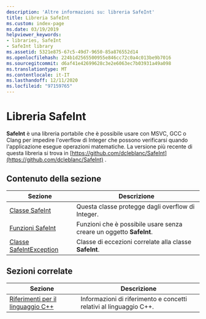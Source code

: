```yaml
---
description: 'Altre informazioni su: libreria SafeInt'
title: Libreria SafeInt
ms.custom: index-page
ms.date: 03/19/2019
helpviewer_keywords:
- libraries, SafeInt
- SafeInt library
ms.assetid: 5321e875-67c5-49d7-9650-85a876552d14
ms.openlocfilehash: 224b1d2565500955e846cc72c0a4c013be9b7016
ms.sourcegitcommit: d6af41e42699628c3e2e6063ec7b03931a49a098
ms.translationtype: MT
ms.contentlocale: it-IT
ms.lasthandoff: 12/11/2020
ms.locfileid: "97159765"
---
```

# <a name="safeint-library"></a>Libreria SafeInt

**SafeInt** è una libreria portabile che è possibile usare con MSVC, GCC o Clang per impedire l'overflow di Integer che possono verificarsi quando l'applicazione esegue operazioni matematiche. La versione più recente di questa libreria si trova in [https://github.com/dcleblanc/SafeInt](https://github.com/dcleblanc/SafeInt) .

## <a name="in-this-section"></a>Contenuto della sezione

|Sezione|Descrizione|
|-------------|-----------------|
|[Classe SafeInt](safeint-class.md)|Questa classe protegge dagli overflow di Integer.|
|[Funzioni SafeInt](safeint-functions.md)|Funzioni che è possibile usare senza creare un oggetto **SafeInt**.|
|[Classe SafeIntException](safeintexception-class.md)|Classe di eccezioni correlate alla classe **SafeInt**.|

## <a name="related-sections"></a>Sezioni correlate

|Sezione|Descrizione|
|-------------|-----------------|
|[Riferimenti per il linguaggio C++](../cpp/cpp-language-reference.md)|Informazioni di riferimento e concetti relativi al linguaggio C++.|

